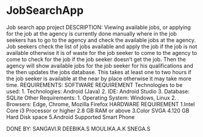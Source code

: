 # JobSearchApp
Job search app project
DESCRIPTION:
    Viewing available jobs, or applying for the job at the agency is currently done manually where in the job seekers has to go to the agency and check the available jobs at the agency. Job seekers check the list of jobs available and apply the job if the job is not available otherwise it is of waste for the job seeker to come to the agency to come to check for the job if the job seeker doesn’t get the job. Then the agency will show available jobs for the job seeker for his qualifications and the then updates the jobs database. This takes at least one to two hours if the job seeker is available at the near by place otherwise it may take more time.
   REQUIREMENTS:
SOFTWARE REQUIREMENT
   Technologies to be used:
        1. Technologies: Android (Java)
        2. IDE: Android Studio
        3. Database: SQLite
   Other Requirements:
        1. Operating System: Windows, Linux
        2. Browsers: Edge, Chrome, Mozilla Firefox
HARDWARE REQUIREMENT
         1.Intel Core i3 Processor or higher
         2.8 GB RAM or above
         3.Color SVGA 
         4.120 GB Hard Disk space
         5.Android Supported Smart Phone
         
 DONE BY: SANGAVI.R
          DEEBIKA.S
          MOULIKA.A.K
          SNEGA.S
